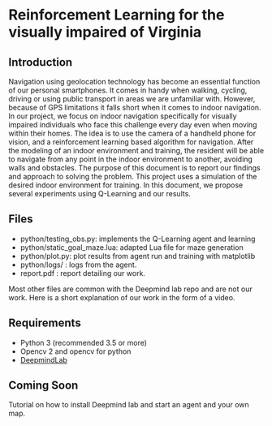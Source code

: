 # Reinforcement Learning for the visually impaired of Virginia

## Introduction
Navigation using geolocation technology has become an essential function of our personal smartphones. It comes in handy when walking, cycling, driving or using public transport in areas we are unfamiliar with. However, because of GPS limitations it falls short when it comes to indoor navigation. In our project, we focus on indoor navigation specifically for visually impaired individuals who face this challenge every day even when moving within their homes. The idea is to use the camera of a handheld phone for vision, and a reinforcement learning based algorithm for navigation. After the modeling of an indoor environment and training, the resident will be able to navigate from any point in the indoor environment to another, avoiding walls and obstacles. The purpose of this document is to report our findings and approach to solving the problem. This project uses a simulation of the desired indoor environment for training. In this document, we propose several experiments using Q-Learning and our results.

## Files 
- python/testing_obs.py: implements the Q-Learning agent and learning
- python/static_goal_maze.lua: adapted Lua file for maze generation
- python/plot.py: plot results from agent run and training with matplotlib
- python/logs/ : logs from the agent. 
- report.pdf : report detailing our work.

Most other files are common with the Deepmind lab repo and are not our work. Here is a short explanation of our work in the form of a video.

## Requirements
- Python 3 (recommended 3.5 or more)
- Opencv 2 and opencv for python
- [DeepmindLab](https://github.com/deepmind/lab) 

## Coming Soon
Tutorial on how to install Deepmind lab and start an agent and your own map.
